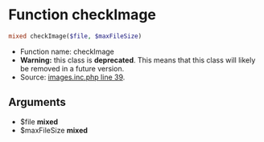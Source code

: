 Function checkImage
===========================





```php
mixed checkImage($file, $maxFileSize)
```

* Function name: checkImage
* **Warning:** this class is **deprecated**. This means that this class will likely be removed in a future version.
* Source: [images.inc.php line 39](https://github.com/PrestaShop/PrestaShop/blob/1.6.0.5/images.inc.php#L39).

Arguments
---------

* $file **mixed**
* $maxFileSize **mixed**

